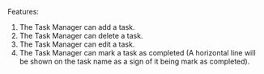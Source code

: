 Features:
1. The Task Manager can add a task.
2. The Task Manager can delete a task.
3. The Task Manager can edit a task.
1. The Task Manager can mark a task as completed (A horizontal line will be shown on the task name as a sign of it being mark as completed).